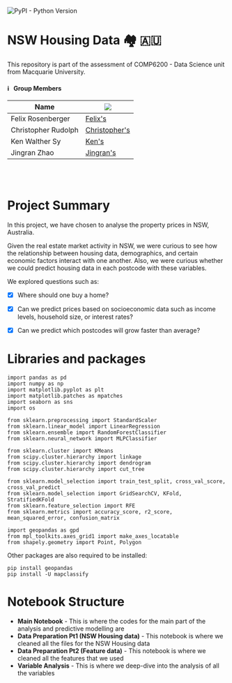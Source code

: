 ![PyPI - Python Version](https://img.shields.io/pypi/pyversions/pandas?style=for-the-badge)
# NSW Housing Data 🏘️ 🇦🇺
This repository is part of the assessment of COMP6200 - Data Science unit from Macquarie University.


#### ℹ️  &nbsp; Group Members 

| Name                        | <img src="https://img.shields.io/badge/LinkedIn-0077B5?style=for-the-badge&logo=linkedin&logoColor=white"> |
| --------------------------- |-----------------------------------------------------------------------------|
|  Felix Rosenberger          | [Felix's](https://www.linkedin.com/in/felix-rosenberger-1522761b3/)         |
|  Christopher Rudolph        | [Christopher's](https://www.linkedin.com/in/christopher-rudolph-b6bb868b/)  |
|  Ken Walther Sy             | [Ken's](https://www.linkedin.com/in/walthersy/)                             |
|  Jingran Zhao               | [Jingran's](https://www.linkedin.com/in/alexis-zhao-3a541940/)              |


<br> <br />
# Project Summary 
In this project, we have chosen to analyse the property prices in NSW, Australia. 

Given the real estate market activity in NSW, we were curious to see how the relationship between housing data, demographics, 
and certain economic factors interact with one another. 
Also, we were curious whether we could predict housing data in each postcode with these variables.

We explored questions such as:
- [x] Where should one buy a home?
- [x] Can we predict prices based on socioeconomic data such as income levels, household size, or interest rates?
- [x] Can we predict which postcodes will grow faster than average?


# Libraries and packages
```pyrex
import pandas as pd
import numpy as np
import matplotlib.pyplot as plt
import matplotlib.patches as mpatches
import seaborn as sns
import os

from sklearn.preprocessing import StandardScaler
from sklearn.linear_model import LinearRegression
from sklearn.ensemble import RandomForestClassifier
from sklearn.neural_network import MLPClassifier

from sklearn.cluster import KMeans
from scipy.cluster.hierarchy import linkage
from scipy.cluster.hierarchy import dendrogram
from scipy.cluster.hierarchy import cut_tree

from sklearn.model_selection import train_test_split, cross_val_score, cross_val_predict
from sklearn.model_selection import GridSearchCV, KFold, StratifiedKFold
from sklearn.feature_selection import RFE
from sklearn.metrics import accuracy_score, r2_score, mean_squared_error, confusion_matrix

import geopandas as gpd
from mpl_toolkits.axes_grid1 import make_axes_locatable
from shapely.geometry import Point, Polygon
```

Other packages are also required to be installed:
```
pip install geopandas
pip install -U mapclassify
```

# Notebook Structure

* **Main Notebook** - This is where the codes for the main part of the analysis and predictive modelling are
* **Data Preparation Pt1 (NSW Housing data)** - This notebook is where we cleaned all the files for the NSW Housing data
* **Data Preparation Pt2 (Feature data)** - This notebook is where we cleaned all the features that we used
* **Variable Analysis** - This is where we deep-dive into the analysis of all the variables
